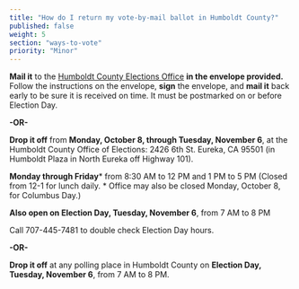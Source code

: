 ```yaml
---
title: "How do I return my vote-by-mail ballot in Humboldt County?"
published: false
weight: 5
section: "ways-to-vote"
priority: "Minor"
---
```


**Mail it** to the [Humboldt County Elections Office](#section-election-office-contact) **in the envelope provided.** Follow the instructions on the envelope, **sign** the envelope, and **mail it** back early to be sure it is received on time. It must be postmarked on or before Election Day.  

  **-OR-**  

**Drop it off** from **Monday, October 8, through Tuesday, November 6**, at the Humboldt County Office of Elections: 2426 6th St. Eureka, CA 95501 (in Humboldt Plaza in North Eureka off Highway 101).  

**Monday through Friday*** from 8:30 AM to 12 PM and  1 PM to 5 PM (Closed from 12-1 for lunch daily. * Office may also be closed Monday, October 8, for Columbus Day.)  

**Also open on Election Day, Tuesday, November 6**, from 7 AM to 8 PM  

Call 707-445-7481 to double check Election Day hours.  

  **-OR-**  

**Drop it off** at any polling place in Humboldt County on **Election Day, Tuesday, November 6**, from 7 AM to 8 PM.  

